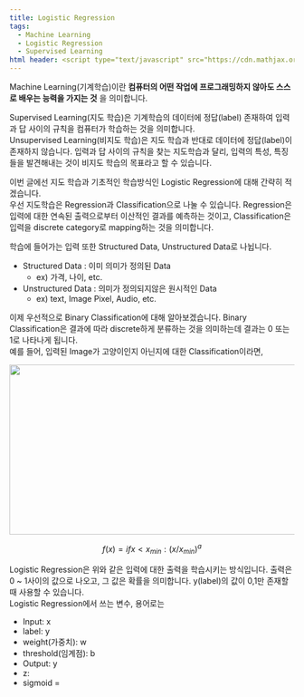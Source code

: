 ```yaml
---
title: Logistic Regression
tags:
  - Machine Learning
  - Logistic Regression
  - Supervised Learning
html header: <script type="text/javascript" src="https://cdn.mathjax.org/mathjax/latest/MathJax.js?config=TeX-AMS_HTML"></script>
---
```


Machine Learning(기계학습)이란 __컴퓨터의 어떤 작업에 프로그래밍하지 않아도 스스로 배우는 능력을 가지는 것__ 을 의미합니다.<br>
<!--more-->

Supervised Learning(지도 학습)은 기계학습의 데이터에 정답(label) 존재하여 입력과 답 사이의 규칙을 컴퓨터가 학습하는 것을 의미합니다. <br>
Unsupervised Learning(비지도 학습)은 지도 학습과 반대로 데이터에 정답(label)이 존재하지 않습니다. 입력과 답 사이의 규칙을 찾는 지도학습과 달리, 
입력의 특성, 특징들을 발견해내는 것이 비지도 학습의 목표라고 할 수 있습니다. 

이번 글에선 지도 학습과 기초적인 학습방식인 Logistic Regression에 대해 간략히 적겠습니다.<br>
우선 지도학습은 Regression과 Classification으로 나눌 수 있습니다. 
Regression은 입력에 대한 연속된 출력으로부터 이산적인 결과를 예측하는 것이고, Classification은 입력을 discrete category로 mapping하는 것을 의미합니다.

학습에 들어가는 입력 또한 Structured Data, Unstructured Data로 나뉩니다. <br>
- Structured Data : 이미 의미가 정의된 Data
  - ex) 가격, 나이, etc.
- Unstructured Data : 의미가 정의되지않은 원시적인 Data
  - ex) text, Image Pixel, Audio, etc.
  
이제 우선적으로 Binary Classification에 대해 알아보겠습니다. Binary Classification은 결과에 따라 discrete하게 분류하는 것을 의미하는데 결과는 0 또는 1로 나타나게 됩니다.<br>
예를 들어, 입력된 Image가 고양이인지 아닌지에 대한 Classification이라면, 

<img src="https://user-images.githubusercontent.com/48177363/100990248-05e19080-3595-11eb-9d52-3ea194c886ef.PNG" width="900" height="300">


$$f(x)= if x < x_{min} : (x/x_{min})^a$$  


Logistic Regression은 위와 같은 입력에 대한 출력을 학습시키는 방식입니다. 출력은 0 ~ 1사이의 값으로 나오고, 그 값은 확률을 의미합니다. y(label)의 값이 0,1만 존재할 때 사용할 수 있습니다.<br>
Logistic Regression에서 쓰는 변수, 용어로는<br>
- Input: x 
- label: y
- weight(가중치): w
- threshold(임계점): b
- Output: y
- z:
- sigmoid = 
